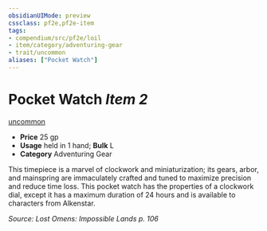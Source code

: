 ```yaml
---
obsidianUIMode: preview
cssclass: pf2e,pf2e-item
tags:
- compendium/src/pf2e/loil
- item/category/adventuring-gear
- trait/uncommon
aliases: ["Pocket Watch"]
---
```

# Pocket Watch *Item 2*  
[uncommon](../../../rules/traits/uncommon.md)  

- **Price** 25 gp
- **Usage** held in 1 hand; **Bulk** L
- **Category** Adventuring Gear

This timepiece is a marvel of clockwork and miniaturization; its gears, arbor, and mainspring are immaculately crafted and tuned to maximize precision and reduce time loss. This pocket watch has the properties of a clockwork dial, except it has a maximum duration of 24 hours and is available to characters from Alkenstar.

*Source: Lost Omens: Impossible Lands p. 106*